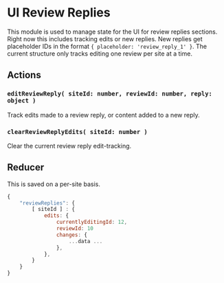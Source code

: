 UI Review Replies
=========

This module is used to manage state for the UI for review replies sections. Right now this includes tracking edits or new replies. New replies get placeholder IDs in the format `{ placeholder: 'review_reply_1' }`. The current structure only tracks editing one review per site at a time.

## Actions

### `editReviewReply( siteId: number, reviewId: number, reply: object )`

Track edits made to a review reply, or content added to a new reply.

### `clearReviewReplyEdits( siteId: number )`

Clear the current review reply edit-tracking.

## Reducer

This is saved on a per-site basis.

```js
{
	"reviewReplies": {
		[ siteId ] : {
			edits: {
				currentlyEditingId: 12,
				reviewId: 10
				changes: {
					...data ...
				},
			},
		}
	}
}
```
